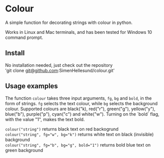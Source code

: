 # Colour
A simple function for decorating strings with colour in python.

Works in Linux and Mac terminals, and has been tested for Windows 10 command prompt.

## Install
No installation needed, just check out the repository  
'git clone git@github.com:SimenHellesund/colour.git'

## Usage examples
The function `colour` takes three input arguments, `fg`, `bg` and `bold`, in the form of strings.
`fg` selects the text colour, while `bg` selects the background colour. 
Supported colours are black("k), red("r"), green("g"), yellow("y"), blue("b"), purple("p"), cyan("c") and white("w").
Turning on the ´bold´ flag, with the value "1", makes the text bold.

`colour("string")` returns black text on red backogrund  
`colour("string", fg="w", bg="k")` returns white text on black (invisible) background  
`colour("string", fg="b", bg="g", bold="1")` returns bold blue text on green background   
